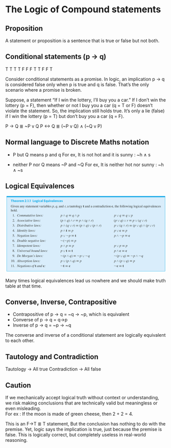 # The Logic of Compound statements

## Proposition

A statement or proposition is a sentence that is true or false but not both.

## Conditional statements (p -> q)

T T T
T F F
F T T
F F T

Consider conditional statements as a promise.
In logic, an implication p → q is considered false only when p is true and q is false. That’s the only scenario where a 
promise is broken.

Suppose, a statement “If I win the lottery, I’ll buy you a car.”
If I don’t win the lottery (p = F), then whether or not I buy you a car (q = T or F) doesn’t violate the statement. 
So, the implication still holds true.
It’s only a lie (false) if I win the lottery (p = T) but don’t buy you a car (q = F).

P -> Q ≣ ~P v Q 
P <-> Q ≣ (~P v Q) ∧ (~Q v P) 

## Normal language to Discrete Maths notation

- P but Q means p and q
    For ex, It is not hot and it is sunny : ~h ∧ s

- neither P nor Q means ~P and ~Q
    For ex, It is neither hot nor sunny : ~h ∧ ~s

## Logical Equivalences

![Logical Equivalences](./res/logical_equivalences.png)

Many times logical equivalences lead us nowhere and we should make truth table at that time.

## Converse, Inverse, Contrapositive

- Contrapositive of p -> q = ~q -> ~p, which is equivalent
- Converse of p -> q = q->p
- Inverse of p -> q = ~p -> ~q

The converse and inverse of a conditional statement are logically equivalent to each other.

## Tautology and Contradiction

Tautology -> All true
Contradiction -> All false

## Caution

If we mechanically accept logical truth without context or understanding, we risk making conclusions that are 
technically valid but meaningless or even misleading.   
    For ex : If the moon is made of green cheese, then 2 + 2 = 4.

This is an F->T ≣ T statement, But the conclusion has nothing to do with the premise. Yet, logic says the implication 
is true, just because the premise is false. This is logically correct, but completely useless in real-world reasoning.